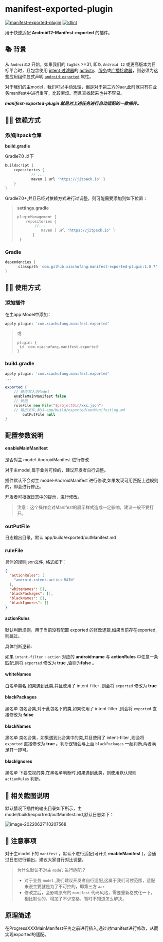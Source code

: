 # manifest-exported-plugin
[![manifest-exported-plugin](https://jitpack.io/v/xiachufang/manifest-exported-plugin.svg)](https://jitpack.io/#xiachufang/manifest-exported-plugin) [![ktlint](https://img.shields.io/badge/code%20style-%E2%9D%A4-FF4081.svg)](https://ktlint.github.io/)

用于快速适配 **Android12-Manifest-exported** 的插件。

## 📚 背景

从 `Android12` 开始，如果我们的 `tagSdk` >=31, 即以 `Android 12` 或更高版本为目标平台时，且包含使用 [intent 过滤器](https://developer.android.com/guide/components/intents-filters#Receiving)的 [activity](https://developer.android.com/guide/components/activities/intro-activities)、[服务](https://developer.android.com/guide/components/services)或[广播接收器](https://developer.android.com/guide/components/broadcasts)，则必须为这些应用组件显式声明 [`android:exported`](https://developer.android.com/guide/topics/manifest/activity-element#exported) 属性。

对于我们的主model，我们可以手动处理，但是对于第三方的aar,此时就只有在业务manifest中进行重写，比较麻烦。而且查找起来也并不容易。

***manifest-exported-plugin 就是对上述任务进行自动适配的一款插件。***

## 👨‍💻‍ 依赖方式

### 添加jitpack仓库

**build.gradle**

Gradle7.0 以下

```groovy
buildscript {
	repositories {
			// ...
			maven { url 'https://jitpack.io' }
	}
}
```

Gradle7.0+,并且已经对依赖方式进行过调整，则可能需要添加到如下位置：

> **settings.gradle**
>
> ```groovy
> pluginManagement {
>     repositories {
>         //...
>            maven { url 'https://jitpack.io' }
>        }
>  }
> ```

### Gradle

```groovy
dependencies {
      classpath 'com.github.xiachufang:manifest-exported-plugin:1.0.7'
}
```

## 👨‍🔧‍ 使用方式

### 添加插件

在主app Model中添加：

```groovy
apply plugin: 'com.xiachufang.manifest.exported'
```

> 或
>
> ```
> plugins {
>  id 'com.xiachufang.manifest.exported'
> }
> ```

### build.gradle

```groovy
apply plugin: 'com.xiachufang.manifest.exported'
...
  
exported {
    // 是否写入主Model
    enableMainManifest false
    // 规则
    ruleFile new File("$projectDir/xxx.json")
    // 输出文件,默认-app/build/exported/outManifestLog.md
		outPutFile null
}
```

## 配置参数说明

#### enableMainManifest

是否对主 model-AndroidManifest 进行修改

对于主model,属于业务可控的，建议开发者自行调整。

插件默认不会对主 model-AndroidManifest 进行修改,如果发现可用匹配上述规则的，即会进行修正。

开发者可根据日志中的提示，进行修改。

> 注意：这个操作会对Manifest的展示样式造成一定影响，建议一般不要打开。

### outPutFile

日志输出目录，默认 app/build/exported/outManifest.md

### ruleFile

具体的规则json文件, 格式如下：

```json
{
  "actionRules": [
    "android.intent.action.MAIN"
  ],
  "whiteNames": [],
  "blackPackages": [],
  "blackNames": [],
  "blackIgnores": []
}
```

#### actionRules

默认判断规则，用于当前没有配置 exported 的修改逻辑,如果当前存在exported,则跳过。

具体判断逻辑: 

如果 `intent-filter` - `action` 对应的 **android:name** 与 **actionRules** 中任意一条匹配,则将 `exported` 修改为 **true** ,否则为**false** 。

#### whiteNames

白名单类名,如果遇到此类,并且使用了 intent-filter ,则会将 `exported` 修改为 **true**

#### blackPackages

黑名单 包名合集,对于此包名下的类,如果使用了 intent-filter ,则会将 `exported` 直接修改为 **false**

#### blackNames

黑名单 类名合集，如果遇到此合集中的类,并且使用了 intent-filter ,则会将 `exported` 直接修改为 **true** 。判断逻辑会与上面 `blackPackages` 一起判断,两者满足其一即可。

#### blackIgnores

黑名单 下要忽视的类,在黑名单判断时,如果遇到此类，则使用默认规则 `actionRules` 判断。



## 📰 相关截图说明

默认情况下插件的输出目录如下所示，主 model/build/exportred/outManifest.md,默认日志如下：

![image-20220627110207568](https://tva1.sinaimg.cn/large/e6c9d24ely1h3mmdgxn8mj229j0u011e.jpg)

## 💭 注意事项

对于主model下的 `manifest` ，默认不进行适配(可开关 **enableManifest** )，会通过日志进行输出，建议大家自行对比调整。

> 为什么默认不对主 `model` 进行适配？
>
> - 对于业务 `model` ,我们建议开发者自行适配,这属于我们可控范围，适配来说主要就是为了不可控的，即第三方 `aar`
> - 修改之后，会影响原有的 `manifest` 代码风格，需要重新格式化一下，相比默认的，增加了不少空格，暂时不知道怎么解决。


## 原理简述

在ProgressXXXMainManifest任务之前进行插入,通过对manifest进行修改，从而实现exported的适配。
